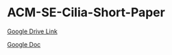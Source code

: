 # ACM-SE-Cilia-Short-Paper

[Google Drive Link](https://drive.google.com/drive/folders/0B9EmNauLFNuebUlrWlVtemZOeGc?usp=sharing)

[Google Doc](https://docs.google.com/document/d/1g-wSefJ77bWgMyuIFXgHMjp8-mqIoT8cTsvMGSlgIu8/edit?usp=sharing)
